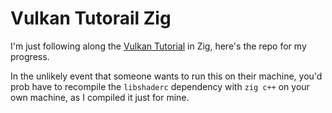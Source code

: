 # Vulkan Tutorail Zig

I'm just following along the [Vulkan Tutorial](https://vulkan-tutorial.com/) in Zig, here's the repo for my progress.

In the unlikely event that someone wants to run this on their machine, you'd prob have to recompile the `libshaderc` dependency with `zig c++` on your own machine, as I compiled it just for mine.
